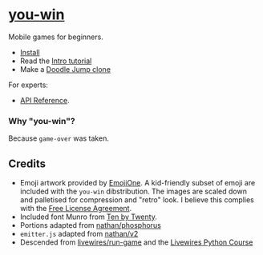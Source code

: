 # [you-win](https://livewires.github.io/you-win/install)

Mobile games for beginners.

  * [Install](https://livewires.github.io/you-win/install)
  * Read the [Intro tutorial](https://livewires.github.io/you-win/1-numbers)
  * Make a [Doodle Jump clone](https://livewires.github.io/you-win/jump)

For experts:

  * [API Reference](https://livewires.github.io/you-win/reference).


### Why "you-win"?

Because `game-over` was taken.

## Credits

* Emoji artwork provided by [EmojiOne](https://www.emojione.com/). A kid-friendly subset of emoji are included with the `you-win` dibstribution. The images are scaled down and palletised for compression and "retro" look. I believe this complies with the [Free License Agreement](https://d2gx6z0drfblcq.cloudfront.net/license-free.pdf).
* Included font Munro from [Ten by Twenty](http://tenbytwenty.com/?xxxx_posts=munro).
* Portions adapted from [nathan/phosphorus](https://github.com/nathan/phosphorus)
* `emitter.js` adapted from [nathan/v2](https://github.com/nathan/v2/blob/5ce1713a757a0b6993d003b532072bc093598860/emitter.js)
* Descended from [livewires/run-game](https://github.com/livewires/run-game) and the [Livewires Python Course](https://github.com/livewires/python)

